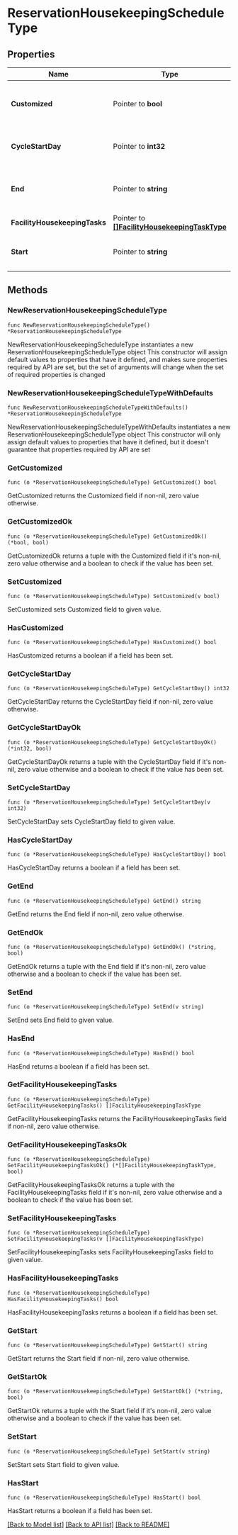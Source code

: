 # ReservationHousekeepingScheduleType

## Properties

Name | Type | Description | Notes
------------ | ------------- | ------------- | -------------
**Customized** | Pointer to **bool** | Signifies whether task has been customized or not. | [optional] 
**CycleStartDay** | Pointer to **int32** | Signifies the shift of the housekeeping schedule. | [optional] 
**End** | Pointer to **string** | Date at which facility tasks stopped being retrieved. | [optional] 
**FacilityHousekeepingTasks** | Pointer to [**[]FacilityHousekeepingTaskType**](FacilityHousekeepingTaskType.md) | List of the facility tasks. | [optional] 
**Start** | Pointer to **string** | Date at which facility tasks started being retrieved. | [optional] 

## Methods

### NewReservationHousekeepingScheduleType

`func NewReservationHousekeepingScheduleType() *ReservationHousekeepingScheduleType`

NewReservationHousekeepingScheduleType instantiates a new ReservationHousekeepingScheduleType object
This constructor will assign default values to properties that have it defined,
and makes sure properties required by API are set, but the set of arguments
will change when the set of required properties is changed

### NewReservationHousekeepingScheduleTypeWithDefaults

`func NewReservationHousekeepingScheduleTypeWithDefaults() *ReservationHousekeepingScheduleType`

NewReservationHousekeepingScheduleTypeWithDefaults instantiates a new ReservationHousekeepingScheduleType object
This constructor will only assign default values to properties that have it defined,
but it doesn't guarantee that properties required by API are set

### GetCustomized

`func (o *ReservationHousekeepingScheduleType) GetCustomized() bool`

GetCustomized returns the Customized field if non-nil, zero value otherwise.

### GetCustomizedOk

`func (o *ReservationHousekeepingScheduleType) GetCustomizedOk() (*bool, bool)`

GetCustomizedOk returns a tuple with the Customized field if it's non-nil, zero value otherwise
and a boolean to check if the value has been set.

### SetCustomized

`func (o *ReservationHousekeepingScheduleType) SetCustomized(v bool)`

SetCustomized sets Customized field to given value.

### HasCustomized

`func (o *ReservationHousekeepingScheduleType) HasCustomized() bool`

HasCustomized returns a boolean if a field has been set.

### GetCycleStartDay

`func (o *ReservationHousekeepingScheduleType) GetCycleStartDay() int32`

GetCycleStartDay returns the CycleStartDay field if non-nil, zero value otherwise.

### GetCycleStartDayOk

`func (o *ReservationHousekeepingScheduleType) GetCycleStartDayOk() (*int32, bool)`

GetCycleStartDayOk returns a tuple with the CycleStartDay field if it's non-nil, zero value otherwise
and a boolean to check if the value has been set.

### SetCycleStartDay

`func (o *ReservationHousekeepingScheduleType) SetCycleStartDay(v int32)`

SetCycleStartDay sets CycleStartDay field to given value.

### HasCycleStartDay

`func (o *ReservationHousekeepingScheduleType) HasCycleStartDay() bool`

HasCycleStartDay returns a boolean if a field has been set.

### GetEnd

`func (o *ReservationHousekeepingScheduleType) GetEnd() string`

GetEnd returns the End field if non-nil, zero value otherwise.

### GetEndOk

`func (o *ReservationHousekeepingScheduleType) GetEndOk() (*string, bool)`

GetEndOk returns a tuple with the End field if it's non-nil, zero value otherwise
and a boolean to check if the value has been set.

### SetEnd

`func (o *ReservationHousekeepingScheduleType) SetEnd(v string)`

SetEnd sets End field to given value.

### HasEnd

`func (o *ReservationHousekeepingScheduleType) HasEnd() bool`

HasEnd returns a boolean if a field has been set.

### GetFacilityHousekeepingTasks

`func (o *ReservationHousekeepingScheduleType) GetFacilityHousekeepingTasks() []FacilityHousekeepingTaskType`

GetFacilityHousekeepingTasks returns the FacilityHousekeepingTasks field if non-nil, zero value otherwise.

### GetFacilityHousekeepingTasksOk

`func (o *ReservationHousekeepingScheduleType) GetFacilityHousekeepingTasksOk() (*[]FacilityHousekeepingTaskType, bool)`

GetFacilityHousekeepingTasksOk returns a tuple with the FacilityHousekeepingTasks field if it's non-nil, zero value otherwise
and a boolean to check if the value has been set.

### SetFacilityHousekeepingTasks

`func (o *ReservationHousekeepingScheduleType) SetFacilityHousekeepingTasks(v []FacilityHousekeepingTaskType)`

SetFacilityHousekeepingTasks sets FacilityHousekeepingTasks field to given value.

### HasFacilityHousekeepingTasks

`func (o *ReservationHousekeepingScheduleType) HasFacilityHousekeepingTasks() bool`

HasFacilityHousekeepingTasks returns a boolean if a field has been set.

### GetStart

`func (o *ReservationHousekeepingScheduleType) GetStart() string`

GetStart returns the Start field if non-nil, zero value otherwise.

### GetStartOk

`func (o *ReservationHousekeepingScheduleType) GetStartOk() (*string, bool)`

GetStartOk returns a tuple with the Start field if it's non-nil, zero value otherwise
and a boolean to check if the value has been set.

### SetStart

`func (o *ReservationHousekeepingScheduleType) SetStart(v string)`

SetStart sets Start field to given value.

### HasStart

`func (o *ReservationHousekeepingScheduleType) HasStart() bool`

HasStart returns a boolean if a field has been set.


[[Back to Model list]](../README.md#documentation-for-models) [[Back to API list]](../README.md#documentation-for-api-endpoints) [[Back to README]](../README.md)


